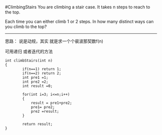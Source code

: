 #ClimbingStairs
You are climbing a stair case. It takes n steps to reach to the top.

Each time you can either climb 1 or 2 steps. In how many distinct ways can you climb to the top?


---



思路：
说是动规，其实 就是求一个个裴波那契数f(n) 

可用递归 或者迭代的方法

```
int climbStairs(int n)
{
        if(n==1) return 1;
        if(n==2) return 2;
        int pre1 =1;
        int pre2 =2;
        int result =0;
        
        for(int i=3; i<=n;i++)
        {
            result = pre1+pre2;
            pre1= pre2;
            pre2 =result;
        }
        
        return result;
}
```